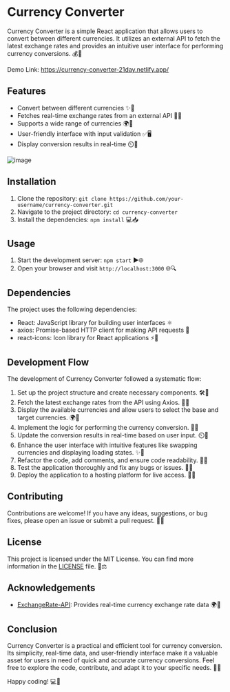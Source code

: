 # Currency Converter

Currency Converter is a simple React application that allows users to convert between different currencies. It utilizes an external API to fetch the latest exchange rates and provides an intuitive user interface for performing currency conversions. 💰💱

Demo Link: https://currency-converter-21day.netlify.app/

## Features

- Convert between different currencies ✨💱
- Fetches real-time exchange rates from an external API 📡🔄
- Supports a wide range of currencies 🌍💼
- User-friendly interface with input validation ✅🖥️
- Display conversion results in real-time ⏲️🔄

![image](https://github.com/Vinishbhaskar/21-Day-Frontend-Challenge/assets/25699351/aee59858-68dc-4bbd-8830-ff2a1b85eeb6)


## Installation

1. Clone the repository: `git clone https://github.com/your-username/currency-converter.git`
2. Navigate to the project directory: `cd currency-converter`
3. Install the dependencies: `npm install` 💻📥

## Usage

1. Start the development server: `npm start` ▶️🌐
2. Open your browser and visit `http://localhost:3000` 🌐🔍

## Dependencies

The project uses the following dependencies:

- React: JavaScript library for building user interfaces ⚛️
- axios: Promise-based HTTP client for making API requests 📡
- react-icons: Icon library for React applications ⚡️🎨

## Development Flow

The development of Currency Converter followed a systematic flow:

1. Set up the project structure and create necessary components. 🛠️🧩
2. Fetch the latest exchange rates from the API using Axios. 📡🔄
3. Display the available currencies and allow users to select the base and target currencies. 🌍💼
4. Implement the logic for performing the currency conversion. 🔢💱
5. Update the conversion results in real-time based on user input. ⏲️🔄
6. Enhance the user interface with intuitive features like swapping currencies and displaying loading states. ✨🔄
7. Refactor the code, add comments, and ensure code readability. 🧹📝
8. Test the application thoroughly and fix any bugs or issues. 🧪🐞
9. Deploy the application to a hosting platform for live access. 🚀🌐

## Contributing

Contributions are welcome! If you have any ideas, suggestions, or bug fixes, please open an issue or submit a pull request. 🤝🌟

## License

This project is licensed under the MIT License. You can find more information in the [LICENSE](LICENSE) file. 📜⚖️

## Acknowledgements

- [ExchangeRate-API](https://www.exchangerate-api.com/): Provides real-time currency exchange rate data 🌍🔁

## Conclusion

Currency Converter is a practical and efficient tool for currency conversion. Its simplicity, real-time data, and user-friendly interface make it a valuable asset for users in need of quick and accurate currency conversions. Feel free to explore the code, contribute, and adapt it to your specific needs. 💼💡

Happy coding! 💻🚀
